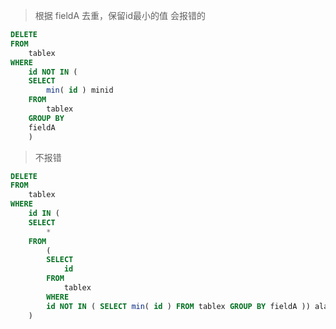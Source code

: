 

> 根据 fieldA 去重，保留id最小的值
> 会报错的
> 
```SQL
DELETE
FROM
	tablex 
WHERE
	id NOT IN (
	SELECT
		min( id ) minid 
	FROM
		tablex 
	GROUP BY
	fieldA 
	)
```

> 不报错
```SQL
DELETE 
FROM
	tablex 
WHERE
	id IN (
	SELECT
		* 
	FROM
		(
		SELECT
			id 
		FROM
			tablex 
		WHERE
		id NOT IN ( SELECT min( id ) FROM tablex GROUP BY fieldA )) alais 
	)
```
